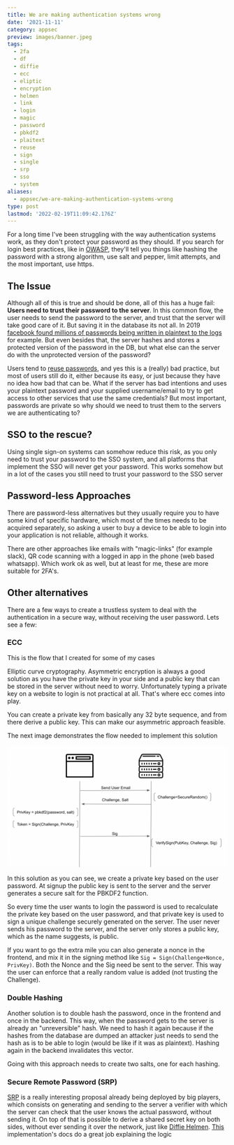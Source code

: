 ```yaml
---
title: We are making authentication systems wrong
date: '2021-11-11'
category: appsec
preview: images/banner.jpeg
tags:
  - 2fa
  - df
  - diffie
  - ecc
  - eliptic
  - encryption
  - helmen
  - link
  - login
  - magic
  - password
  - pbkdf2
  - plaitext
  - reuse
  - sign
  - single
  - srp
  - sso
  - system
aliases:
  - appsec/we-are-making-authentication-systems-wrong
type: post
lastmod: '2022-02-19T11:09:42.176Z'
---
```


For a long time I've been struggling with the way authentication systems work, as they don't protect your password as they should. If you search for login best practices, like in [OWASP](https://cheatsheetseries.owasp.org/cheatsheets/Authentication_Cheat_Sheet.html), they'll tell you things like hashing the password with a strong algorithm, use salt and pepper, limit attempts, and the most important, use https.

## The Issue

Although all of this is true and should be done, all of this has a huge fail: **Users need to trust their password to the server**. In this common flow, the user needs to send the password to the server, and trust that the server will take good care of it. But saving it in the database its not all. In 2019 [facebook found millions of passwords being written in plaintext to the logs](https://www.theverge.com/2019/3/21/18275837/facebook-plain-text-password-storage-hundreds-millions-users) for example. But even besides that, the server hashes and stores a protected version of the password in the DB, but what else can the server do with the unprotected version of the password?

Users tend to [reuse passwords](https://services.google.com/fh/files/blogs/google_security_infographic.pdf), and yes this is a (really) bad practice, but most of users still do it, either because its easy, or just because they have no idea how bad that can be. What if the server has bad intentions and uses your plaintext password and your supplied username/email to try to get access to other services that use the same credentials? But most important, passwords are private so why should we need to trust them to the servers we are authenticating to?

## SSO to the rescue?

Using single sign-on systems can somehow reduce this risk, as you only need to trust your password to the SSO system, and all platforms that implement the SSO will never get your password. This works somehow but in a lot of the cases you still need to trust your password to the SSO server

## Password-less Approaches

There are password-less alternatives but they usually require you to have some kind of specific hardware, which most of the times needs to be acquired separately, so asking a user to buy a device to be able to login into your application is not reliable, although it works.

There are other approaches like emails with "magic-links" (for example slack), QR code scanning with a logged in app in the phone (web based whatsapp). Which work ok as well, but at least for me, these are more suitable for 2FA's.

## Other alternatives

There are a few ways to create a trustless system to deal with the authentication in a secure way, without receiving the user password. Lets see a few:

### ECC

This is the flow that I created for some of my cases

Elliptic curve cryptography. Asymmetric encryption is always a good solution as you have the private key in your side and a public key that can be stored in the server without need to worry. Unfortunately typing a private key on a website to login is not practical at all. That's where ecc comes into play.

You can create a private key from basically any 32 byte sequence, and from there derive a public key. This can make our asymmetric approach feasible.

The next image demonstrates the flow needed to implement this solution

![ecc login example](images/image-1-1024x568.png)

In this solution as you can see, we create a private key based on the user password. At signup the public key is sent to the server and the server generates a secure salt for the PBKDF2 function.

So every time the user wants to login the password is used to recalculate the private key based on the user password, and that private key is used to sign a unique challenge securely generated on the server. The user never sends his password to the server, and the server only stores a public key, which as the name suggests, is public.

If you want to go the extra mile you can also generate a nonce in the frontend, and mix it in the signing method like `Sig = Sign(Challenge+Nonce, PrivKey)`. Both the Nonce and the Sig need be sent to the server. This way the user can enforce that a really random value is added (not trusting the Challenge).

### Double Hashing

Another solution is to double hash the password, once in the frontend and once in the backend. This way, when the password gets to the server is already an "unreversible" hash. We need to hash it again because if the hashes from the database are dumped an attacker just needs to send the hash as is to be able to login (would be like if it was as plaintext). Hashing again in the backend invalidates this vector.

Going with this approach needs to create two salts, one for each hashing.

### Secure Remote Password (SRP)

[SRP](https://datatracker.ietf.org/doc/html/rfc2945) is a really interesting proposal already being deployed by big players, which consists on generating and sending to the server a verifier with which the server can check that the user knows the actual password, without sending it. On top of that is possible to derive a shared secret key on both sides, without ever sending it over the network, just like [Diffie Helmen](https://en.wikipedia.org/wiki/Diffie%E2%80%93Hellman_key_exchange). [This](https://github.com/mozilla/node-srp) implementation's docs do a great job explaining the logic
